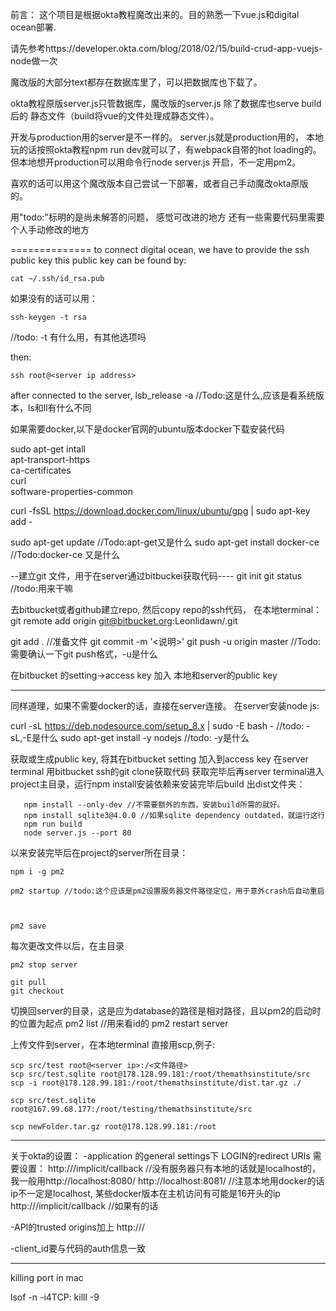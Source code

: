 前言：
这个项目是根据okta教程魔改出来的。目的熟悉一下vue.js和digital ocean部署.


请先参考https://developer.okta.com/blog/2018/02/15/build-crud-app-vuejs-node做一次

魔改版的大部分text都存在数据库里了，可以把数据库也下载了。

okta教程原版server.js只管数据库，魔改版的server.js 除了数据库也serve build后的 静态文件（build将vue的文件处理成静态文件）。

开发与production用的server是不一样的。 server.js就是production用的，
本地玩的话按照okta教程npm run dev就可以了，有webpack自带的hot loading的。
但本地想开production可以用命令行node server.js 开启，不一定用pm2。

喜欢的话可以用这个魔改版本自己尝试一下部署，或者自己手动魔改okta原版的。

用"todo:"标明的是尚未解答的问题， 感觉可改进的地方 还有一些需要代码里需要个人手动修改的地方



==============
to connect digital ocean, we have to provide the ssh public key
this public key can be found by:

    cat ~/.ssh/id_rsa.pub
      
如果没有的话可以用：
      
    ssh-keygen -t rsa  
  //todo: -t 有什么用，有其他选项吗
      
      
then:
    
    ssh root@<server ip address>
 
after connected to the server, 
lsb_release -a //Todo:这是什么,应该是看系统版本，ls和ll有什么不同


如果需要docker,以下是docker官网的ubuntu版本docker下载安装代码
    
  sudo apt-get intall \
       apt-transport-https \
       ca-certificates \
       curl \
       software-properties-common
       
  curl -fsSL https://download.docker.com/linux/ubuntu/gpg | sudo apt-key add -
  
  sudo apt-get update //Todo:apt-get又是什么
  sudo apt-get install docker-ce //Todo:docker-ce 又是什么


--建立git 文件，用于在server通过bitbuckei获取代码----
git init
git status //todo:用来干嘛

去bitbucket或者github建立repo,
然后copy repo的ssh代码， 在本地terminal：
git remote add origin git@bitbucket.org:Leonlidawn/<projectname>.git

git add . //准备文件
git commit -m '<说明>'
git push -u origin master   //Todo:需要确认一下git push格式，-u是什么

在bitbucket 的setting->access key 加入 本地和server的public key

----
同样道理，如果不需要docker的话，直接在server连接。
在server安装node js:
  
  curl -sL https://deb.nodesource.com/setup_8.x | sudo -E bash - //todo: -sL,-E是什么
  sudo apt-get install -y nodejs //todo: -y是什么

获取或生成public key, 将其在bitbucket setting 加入到access key
在server terminal 用bitbucket ssh的git clone获取代码
获取完毕后再server terminal进入project主目录，运行npm install安装依赖来安装完毕后build 出dist文件夹：
      
       npm install --only-dev //不需要额外的东西，安装build所需的就好。
       npm install sqlite3@4.0.0 //如果sqlite dependency outdated，就运行这行
       npm run build
       node server.js --port 80

以来安装完毕后在project的server所在目录：
    
    npm i -g pm2
    
    pm2 startup //todo:这个应该是pm2设置服务器文件路径定位，用于意外crash后自动重启
        
    
    
    pm2 save
每次更改文件以后，在主目录
   
    pm2 stop server
    
    git pull
    git checkout
切换回server的目录，这是应为database的路径是相对路径，且以pm2的启动时的位置为起点
    pm2 list //用来看id的 
    pm2 restart server
    
上传文件到server，在本地terminal 直接用scp,例子:

    scp src/test root@<server ip>:/<文件路径>
    scp src/test.sqlite root@178.128.99.181:/root/themathsinstitute/src
    scp -i root@178.128.99.181:/root/themathsinstitute/dist.tar.gz ./
    
    scp src/test.sqlite root@167.99.68.177:/root/testing/themathsinstitute/src

    scp newFolder.tar.gz root@178.128.99.181:/root


----
关于okta的设置：
-application 的general settings下
  LOGIN的redirect URIs 需要设置：
   http://<host ip>/implicit/callback	   //没有服务器只有本地的话就是localhost的，我一般用http://localhost:8080/ http://localhost:8081/
                                         //注意本地用docker的话ip不一定是localhost, 某些docker版本在主机访问有可能是16开头的ip
   http://<A record eg. www.example.com>/implicit/callback   //如果有的话

-API的trusted origins加上
  http://<host ip>/

-client_id要与代码的auth信息一致

---
killing port in mac

lsof -n -i4TCP:<PORT>
killl -9 <PID>